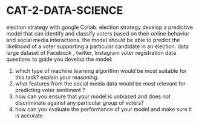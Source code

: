 # CAT-2-DATA-SCIENCE
election strategy with google Collab. 
election strategy 
develop a predictive model that can identify and classify voters based on their online behavior and social media interactions. the model should be able to predict the likelihood of a voter supporting a particular candidate in an election. 
data
large dataset of Facebook , twitter, Instagram
voter registration data
questions to guide you develop the model:
1. which type of machine learning algorithm would be most suitable for this task? explain your reasoning.
2. what features from the social media data would be most relevant for predicting voter sentiment ?
3. how can you ensure that your model is unbiased and does not discriminate against any particular group of voters?
4. how can you evaluate the performance of your model and make sure it is accurate
